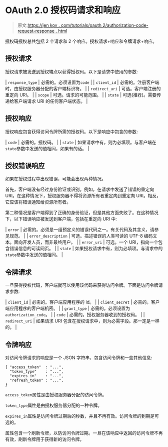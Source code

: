 # OAuth 2.0 授权码请求和响应

> 原文:[https://jen kov . com/tutorials/oauth 2/authorization-code-request-response . html](https://jenkov.com/tutorials/oauth2/authorization-code-request-response.html)

授权码授权总共包括 2 个请求和 2 个响应。授权请求+响应和令牌请求+响应。

## 授权请求

授权请求被发送到授权端点以获得授权码。以下是请求中使用的参数:

| `response_type` | 必需的。必须设置为`code` |
| `client_id` | 必需的。注册客户端时，由授权服务器分配的客户端标识符。 |
| `redirect_uri` | 可选。客户端注册的重定向 URI。 |
| `scope` | 可选。请求的可能范围。 |
| `state` | 可选(推荐)。需要传递给客户端请求 URI 的任何客户端状态。 |

## 授权响应

授权响应包含获得访问令牌所需的授权码。以下是响应中包含的参数:

| `code` | 必需的。授权码。 |
| `state` | 如果请求中有，则为必填项。与客户端在`state`参数中发送的值相同，如果有的话。 |

## 授权错误响应

如果在授权过程中出现错误，可能会出现两种情况。

首先，客户端没有经过身份验证或识别。例如，在请求中发送了错误的重定向 URI。在这种情况下，授权服务器不得将资源所有者重定向到重定向 URI。相反，它应该将错误通知给资源所有者。

第二种情况是客户端得到了正确的身份验证，但是其他方面失败了。在这种情况下，以下错误响应被发送到客户端，包括在重定向 URI 中:

| `error` | 必需的。必须是一组预定义的错误代码之一。有关代码及其含义，请参见规范。 |
| `error_description` | 可选。描述错误的人类可读的 UTF-8 编码文本。面向开发人员，而非最终用户。 |
| `error_uri` | 可选。一个 URI，指向一个包含错误信息的可读网页。 |
| `state` | 如果授权请求中有，则为必填项。与请求中的`state`参数中发送的值相同。 |

## 令牌请求

一旦获得授权代码，客户端就可以使用该代码来获得访问令牌。下面是访问令牌请求参数:

| `client_id` | 必需的。客户端应用程序的 id。 |
| `client_secret` | 必需的。客户端应用程序的客户端机密。 |
| `grant_type` | 必需的。必须设置为`authorization_code`。 |
| `code` | 必需的。授权服务器收到的授权码。 |
| `redirect_uri` | 如果请求 URI 包含在授权请求中，则为必需字段。那一定是一样的。 |

## 令牌响应

对访问令牌请求的响应是一个 JSON 字符串，包含访问令牌和一些其他信息:

```
{ "access_token"  : "...",
  "token_type"    : "...",
  "expires_in"    : "...",
  "refresh_token" : "...",
}

```

`access_token`属性是由授权服务器分配的访问令牌。

`token_type`属性是由授权服务器分配的一种令牌。

`expires_in`属性是访问令牌过期后的秒数，并且不再有效。访问令牌的到期是可选的。

属性包含一个刷新令牌，以防访问令牌过期。一旦在该响应中返回的访问令牌不再有效，刷新令牌用于获得新的访问令牌。